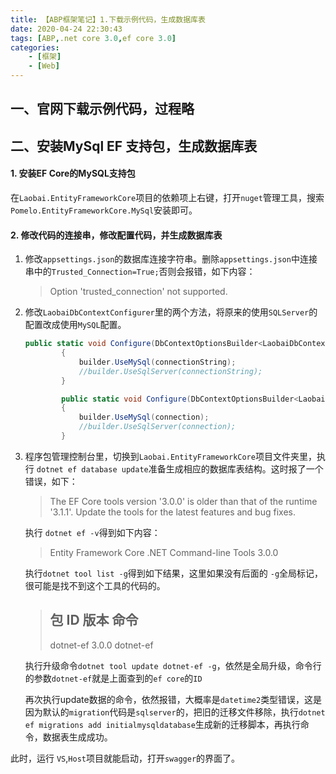 ```yaml
---
title: 【ABP框架笔记】1.下载示例代码，生成数据库表
date: 2020-04-24 22:30:43
tags: [ABP,.net core 3.0,ef core 3.0]
categories: 
	- [框架]
	- [Web]
---
```


## 一、官网下载示例代码，过程略

## 二、安装MySql EF 支持包，生成数据库表

#### 1.  安装EF Core的MySQL支持包

在`Laobai.EntityFrameworkCore`项目的依赖项上右键，打开`nuget`管理工具，搜索 `Pomelo.EntityFrameworkCore.MySql`安装即可。

#### 2. 修改代码的连接串，修改配置代码，并生成数据库表


1. 修改`appsettings.json`的数据库连接字符串。删除`appsettings.json`中连接串中的`Trusted_Connection=True;`否则会报错，如下内容：

   > Option 'trusted_connection' not supported.

2. 修改`LaobaiDbContextConfigurer`里的两个方法，将原来的使用`SQLServer`的配置改成使用`MySQL`配置。

   ```c#
   public static void Configure(DbContextOptionsBuilder<LaobaiDbContext> builder, string connectionString)
           {
               builder.UseMySql(connectionString);
               //builder.UseSqlServer(connectionString);
           }
   
           public static void Configure(DbContextOptionsBuilder<LaobaiDbContext> builder, DbConnection connection)
           {
               builder.UseMySql(connection);
               //builder.UseSqlServer(connection);
           }
   ```


3. 程序包管理控制台里，切换到`Laobai.EntityFrameworkCore`项目文件夹里，执行 `dotnet ef database update`准备生成相应的数据库表结构。这时报了一个错误，如下：

   > The EF Core tools version '3.0.0' is older than that of the runtime '3.1.1'. Update the tools for the latest features and bug fixes.

   执行 `dotnet ef -v`得到如下内容：

   > Entity Framework Core .NET Command-line Tools
   > 3.0.0

   执行`dotnet tool list -g`得到如下结果，这里如果没有后面的 `-g`全局标记，很可能是找不到这个工具的代码的。

	> 包 ID           版本         命令
	> --
	> dotnet-ef      3.0.0      dotnet-ef

	执行升级命令`dotnet tool update dotnet-ef -g`，依然是全局升级，命令行的参数`dotnet-ef`就是上面查到的`ef core`的`ID`
	
	再次执行update数据的命令，依然报错，大概率是`datetime2`类型错误，这是因为默认的`migration`代码是`sqlserver`的，把旧的迁移文件移除，执行`dotnet ef migrations add initialmysqldatabase`生成新的迁移脚本，再执行命令，数据表生成成功。
	
	

此时，运行 `VS`,`Host`项目就能启动，打开`swagger`的界面了。
